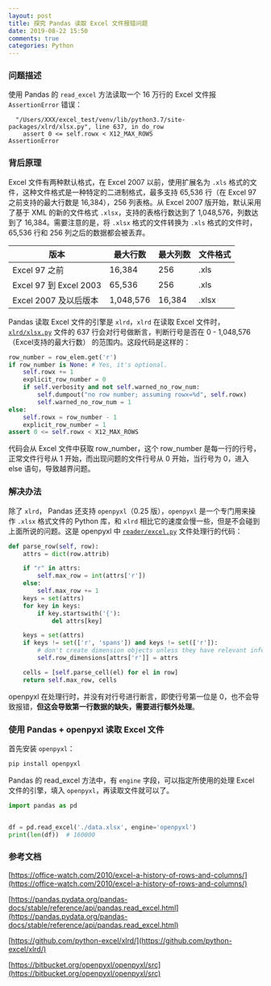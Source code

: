 ```yaml
---
layout: post
title: 探究 Pandas 读取 Excel 文件报错问题
date: 2019-08-22 15:50
comments: true
categories: Python
---
```


### 问题描述

使用 Pandas 的 `read_excel` 方法读取一个 16 万行的 Excel 文件报 `AssertionError` 错误：

```
  "/Users/XXX/excel_test/venv/lib/python3.7/site-packages/xlrd/xlsx.py", line 637, in do_row
    assert 0 <= self.rowx < X12_MAX_ROWS
AssertionError
```

<!-- more --> 

### 背后原理

Excel 文件有两种默认格式，在 Excel 2007 以前，使用扩展名为 `.xls` 格式的文件，这种文件格式是一种特定的二进制格式，最多支持 65,536 行（在 Excel 97 之前支持的最大行数是 16,384），256 列表格。从 Excel 2007 版开始，默认采用了基于 XML 的新的文件格式 `.xlsx`，支持的表格行数达到了 1,048,576，列数达到了 16,384。需要注意的是，将 `.xlsx` 格式的文件转换为 `.xls` 格式的文件时，65,536 行和 256 列之后的数据都会被丢弃。

版本|最大行数|最大列数|文件格式
--|--|--|--
Excel 97 之前|16,384|256|.xls
Excel 97 到 Excel 2003|65,536|256|.xls
Excel 2007 及以后版本|1,048,576|16,384|.xlsx

Pandas 读取 Excel 文件的引擎是 `xlrd`，`xlrd` 在读取 Excel 文件时，[`xlrd/xlsx.py`](https://github.com/python-excel/xlrd/blob/master/xlrd/xlsx.py) 文件的 637 行会对行号做断言，判断行号是否在 0 - 1,048,576（Excel支持的最大行数） 的范围内。这段代码是这样的：

```python
row_number = row_elem.get('r')
if row_number is None: # Yes, it's optional.
    self.rowx += 1
    explicit_row_number = 0
    if self.verbosity and not self.warned_no_row_num:
        self.dumpout("no row number; assuming rowx=%d", self.rowx)
        self.warned_no_row_num = 1
else:
    self.rowx = row_number - 1
    explicit_row_number = 1
assert 0 <= self.rowx < X12_MAX_ROWS
```

代码会从 Excel 文件中获取 row_number，这个 row_number 是每一行的行号，正常文件行号从 1 开始，而出现问题的文件行号从 0 开始，当行号为 0，进入 else 语句，导致越界问题。

### 解决办法

除了 `xlrd`， Pandas 还支持 `openpyxl`（0.25 版），`openpyxl` 是一个专门用来操作 `.xlsx` 格式文件的 Python 库，和 `xlrd` 相比它的速度会慢一些，但是不会碰到上面所说的问题。这是 openpyxl 中 [`reader/excel.py`](https://bitbucket.org/openpyxl/openpyxl/src/default/openpyxl/reader/excel.py) 文件处理行的代码：

```python
def parse_row(self, row):
    attrs = dict(row.attrib)

    if "r" in attrs:
        self.max_row = int(attrs['r'])
    else:
        self.max_row += 1
    keys = set(attrs)
    for key in keys:
        if key.startswith('{'):
            del attrs[key]

    keys = set(attrs)
    if keys != set(['r', 'spans']) and keys != set(['r']):
        # don't create dimension objects unless they have relevant information
        self.row_dimensions[attrs['r']] = attrs

    cells = [self.parse_cell(el) for el in row]
    return self.max_row, cells
```

openpyxl 在处理行时，并没有对行号进行断言，即使行号第一位是 0，也不会导致报错，**但这会导致第一行数据的缺失，需要进行额外处理**。

### 使用 Pandas + openpyxl 读取 Excel 文件

首先安装 `openpyxl`：

```bash
pip install openpyxl
```

Pandas 的 read_excel 方法中，有 `engine` 字段，可以指定所使用的处理 Excel 文件的引擎，填入 `openpyxl`，再读取文件就可以了。

```python
import pandas as pd


df = pd.read_excel('./data.xlsx', engine='openpyxl')
print(len(df))  # 160000
```

### 参考文档

[https://office-watch.com/2010/excel-a-history-of-rows-and-columns/](https://office-watch.com/2010/excel-a-history-of-rows-and-columns/)

[https://pandas.pydata.org/pandas-docs/stable/reference/api/pandas.read_excel.html](https://pandas.pydata.org/pandas-docs/stable/reference/api/pandas.read_excel.html)

[https://github.com/python-excel/xlrd/](https://github.com/python-excel/xlrd/)

[https://bitbucket.org/openpyxl/openpyxl/src](https://bitbucket.org/openpyxl/openpyxl/src)
